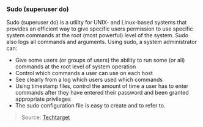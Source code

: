 ### Sudo (superuser do)

Sudo (superuser do) is a utility for UNIX- and Linux-based systems that provides an efficient way to give specific users permission to use specific system commands at the root (most powerful) level of the system. Sudo also logs all commands and arguments. Using sudo, a system administrator can:

* Give some users (or groups of users) the ability to run some (or all) commands at the root level of system operation
* Control which commands a user can use on each host
* See clearly from a log which users used which commands
* Using timestamp files, control the amount of time a user has to enter commands after they have entered their password and been granted appropriate privileges
* The sudo configuration file is easy to create and to refer to.

> Source: [Techtarget](https://searchsecurity.techtarget.com/definition/sudo-superuser-do)

